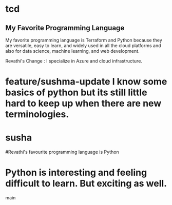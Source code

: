 # tcd

## My Favorite Programming Language

My favorite programming language is Terraform and Python because they are versatile, easy to learn, and widely used in all the cloud platforms and also for data science, machine learning, and web development.


Revathi's Change : I specialize in Azure and cloud infrastructure.

feature/sushma-update
I know some basics of python but its still little hard to keep up when there are new terminologies.
=======
# susha
#Revathi's favourite programming language is Python


# Python is interesting and feeling difficult to learn. But exciting as well.
main
